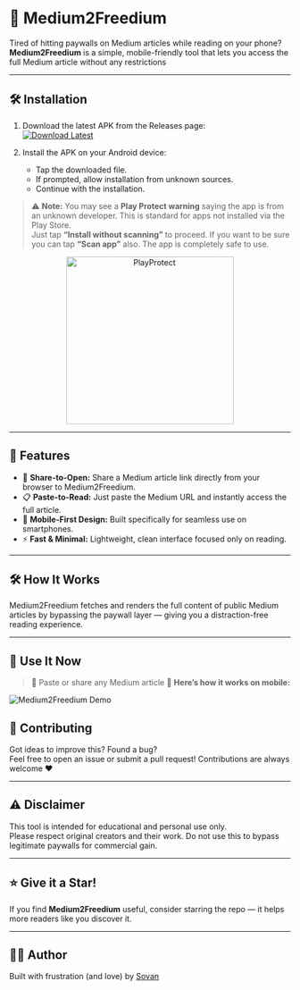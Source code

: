 # 📖 Medium2Freedium

Tired of hitting paywalls on Medium articles while reading on your phone?  
**Medium2Freedium** is a simple, mobile-friendly tool that lets you access the full Medium article without any restrictions

---

## 🛠 Installation 

1. Download the latest APK from the Releases page:  
   [![Download Latest](https://img.shields.io/badge/⬇️%20Download%20APK-blue?style=for-the-badge)](https://github.com/Sovan22/Medium2Freedium/releases/latest)

2. Install the APK on your Android device:
   - Tap the downloaded file.
   - If prompted, allow installation from unknown sources.
   - Continue with the installation.

> ⚠️ **Note:** You may see a **Play Protect warning** saying the app is from an unknown developer. This is standard for apps not installed via the Play Store.  
> Just tap **“Install without scanning”** to proceed. If you want to be sure you can tap **“Scan app”** also. The app is completely safe to use.

<p align="center">
<img src="https://pixvid.org/images/2025/06/01/playprotectfb7bdb81ee64b414.jpg" alt = "PlayProtect" height = 300/>
</p>

---

## 🚀 Features

- 🔗 **Share-to-Open:** Share a Medium article link directly from your browser to Medium2Freedium.
- 📋 **Paste-to-Read:** Just paste the Medium URL and instantly access the full article.
- 📱 **Mobile-First Design:** Built specifically for seamless use on smartphones.
- ⚡ **Fast & Minimal:** Lightweight, clean interface focused only on reading.

---

## 🛠 How It Works

Medium2Freedium fetches and renders the full content of public Medium articles by bypassing the paywall layer — giving you a distraction-free reading experience.

---

## 📲 Use It Now

> 📌 Paste or share any Medium article
📸 **Here’s how it works on mobile:**

![Medium2Freedium Demo](https://pixvid.org/images/2025/06/01/medium2freedium.jpg)  


## 🤝 Contributing

Got ideas to improve this? Found a bug?  
Feel free to open an issue or submit a pull request! Contributions are always welcome ❤️

---

## ⚠️ Disclaimer

This tool is intended for educational and personal use only.  
Please respect original creators and their work. Do not use this to bypass legitimate paywalls for commercial gain.

---

## ⭐️ Give it a Star!

If you find **Medium2Freedium** useful, consider starring the repo — it helps more readers like you discover it.

---

## 🧑‍💻 Author

Built with frustration (and love) by [Sovan](https://github.com/Sovan22)